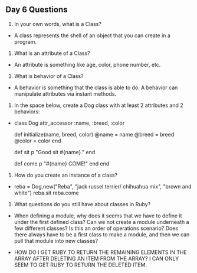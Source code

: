 ## Day 6 Questions

1. In your own words, what is a Class?
  - A class represents the shell of an object that you can create in a program.

1. What is an attribute of a Class?
  - An attribute is something like age, color, phone number, etc.

1. What is behavior of a Class?
  - A behavior is something that the class is able to do. A behavior can manipulate attributes via instant methods.

1. In the space below, create a Dog class with at least 2 attributes and 2 behaviors:
  - class Dog
      attr_accessor :name, :breed, :color

      def initialize(name, breed, color)
        @name = name
        @breed = breed
        @color = color
      end

      def sit
        p "Good sit #{name}."
      end

      def come
        p "#{name} COME!"
      end
    end

  

1. How do you create an instance of a class?
  - reba = Dog.new("Reba", "jack russel terrier/    chihuahua mix", "brown and white")
  reba.sit
  reba.come


1. What questions do you still have about classes in Ruby?
  - When defining a module, why does it seems that we have to define it under the first defined class? Can we not create a module underneath a few different classes? Is this an order of operations scenario? Does there always have to be a first class to make a module, and then we can pull that module into new classes?

  - HOW DO I GET RUBY TO RETURN THE REMAINING ELEMENTS IN THE ARRAY AFTER DELETING AN ITEM FROM THE ARRAY? I CAN ONLY SEEM TO GET RUBY TO RETURN THE DELETED ITEM.
